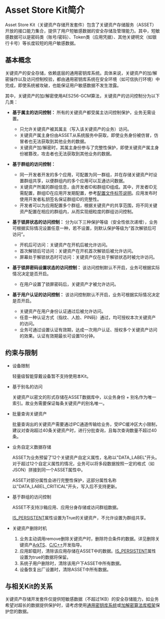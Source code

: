 # Asset Store Kit简介

Asset Store Kit（关键资产存储开发套件）包含了关键资产存储服务（ASSET）开放的接口能力集合，提供了用户短敏感数据的安全存储及管理能力。其中，短敏感数据可以是密码类（账号/密码）、Token类（应用凭据）、其他关键明文（如银行卡号）等长度较短的用户敏感数据。

## 基本概念

关键资产的安全存储，依赖底层的通用密钥库系统。具体来说，关键资产的加/解密操作以及访问控制校验，都由通用密钥库系统在安全环境（如可信执行环境）中完成，即使系统被攻破，也能保证用户敏感数据不发生泄露。

其中，关键资产的加/解密使用AES256-GCM算法，关键资产的访问控制分为以下几类：

* **基于属主的访问控制：** 所有的关键资产都受属主访问控制保护，业务无需设置。
  * 只允许关键资产被其属主（写入该关键资产的业务）访问。
  * 关键资产属主身份由ASSET从系统服务中获取，即使业务身份被仿冒，仿冒者也无法获取到其他业务的数据。
  * 关键资产加/解密时，其属主身份参与了完整性保护，即使关键资产属主身份被篡改，攻击者也无法获取到其他业务的数据。

* **基于群组的访问控制：**
  * 同一开发者开发的多个应用，可配置为同一群组，并在存储关键资产时设置群组共享，以便群组内的多个应用可以互通访问数据。
  * 关键资产所属的群组信息，由开发者ID和群组ID组成。其中，开发者ID无需配置，群组ID在应用开发期配置，参考[配置文件标签说明](../../quick-start/app-configuration-file.md#配置文件标签)。应用发布时使用开发者私钥签名保证群组ID的完整性。
  * 开发者可以为应用配置多个群组，根据关键资产的共享范围，将不同关键资产配置在相应的群组内，从而实现细粒度的群组访问控制。

* **基于锁屏状态的访问控制：** 分为以下三种保护等级（安全性依次递增），业务可根据实际情况设置任意一种，若不设置，则默认保护等级为“首次解锁后可访问”。
  * 开机后可访问：关键资产在开机后被允许访问。
  * 首次解锁后可访问：关键资产在开机首次解锁后被允许访问。
  * 屏幕处于解锁状态时可访问：关键资产仅在处于解锁状态时被允许访问。

* **基于锁屏密码设置状态的访问控制：** 该访问控制默认不开启，业务可根据实际情况决定是否开启。
  * 在用户设置了锁屏密码后，关键资产才被允许访问。

* **基于用户认证的访问控制：** 该访问控制默认不开启，业务可根据实际情况决定是否开启。
  * 关键资产在用户身份认证通过后被允许访问。
  * 任意一种认证方式（指纹、人脸、PIN码）通过，均可授权本次关键资产的访问。
  * 业务可通过设置认证有效期，达成一次用户认证、授权多个关键资产访问的效果。认证有效期最长可设置10分钟。

## 约束与限制

* 设备限制

  轻量级智能穿戴设备暂不支持使用本Kit。

* 基于别名的访问

  关键资产以密文的形式存储在ASSET数据库中，以业务身份 + 别名作为唯一索引。故业务需要保证每条关键资产的别名唯一。

* 批量查询关键资产

  批量查询出的关键资产需要通过IPC通道传输给业务，受IPC缓冲区大小限制，建议对查询超过40条关键资产时，进行分批查询，且每次查询数量不超过40条。

* 业务自定义数据存储

  ASSET为业务预留了12个关键资产自定义属性，名称以"DATA_LABEL"开头。对于超过12个自定义属性的情况，业务可以将多段数据按照一定的格式（如JSON）拼接到同一个ASSET属性中。

  ASSET对部分属性会进行完整性保护，这部分属性名称以"DATA_LABEL_CRITICAL"开头，写入后不支持更新。

* 基于群组的访问控制

  ASSET不支持沙箱应用、应用分身存储或访问群组数据。

  [IS_PERSISTENT](../../reference/apis-asset-store-kit/js-apis-asset.md#tag)属性设置为True的关键资产，不允许设置为群组共享。

* 关键资产删除时机
  1. 业务主动调用remove删除关键资产时，删除符合条件的数据。详见删除关键资产[ArkTS](asset-js-remove.md)、[C/C++](asset-native-remove.md)开发指导。
  2. 应用卸载时，清除该应用存储在ASSET中的数据。[IS_PERSISTENT](../../reference/apis-asset-store-kit/js-apis-asset.md#tag)属性设置为true的数据将保留。
  3. 系统子用户删除时，清除该用户下ASSET中所有数据。
  4. 设备恢复出厂设置时，清除ASSET中所有数据。

## 与相关Kit的关系

关键资产存储开发套件仅提供短敏感数据（不超过1KB）的安全存储能力，如业务希望对超长的数据提供保护时，请考虑使用[通用密钥库系统](../UniversalKeystoreKit/huks-overview.md)或[加解密算法库框架](../CryptoArchitectureKit/crypto-architecture-kit-intro.md)保护您的数据。